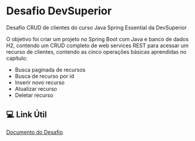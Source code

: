 # Desafio DevSuperior
Desafio CRUD de clientes do curso Java Spring Essential da DevSuperior

O objetivo foi criar um projeto no Spring Boot com Java e banco de dados H2, contendo um CRUD completo de web services REST para
acessar um recurso de clientes, contendo as cinco operações básicas aprendidas no capítulo:

- Busca paginada de recursos
- Busca de recurso por id
- Inserir novo recurso
- Atualizar recurso
- Deletar recurso 


## 💻 Link Útil
[Documento do Desafio]([https://drive.google.com/file/d/1isAr6THx4xDYmdJejL13zOZ66Mr0rsiB/view](https://drive.google.com/file/d/1jB1ZBDLldWwekwcBUUa41bIHUNSXjmRi/view)https://drive.google.com/file/d/1jB1ZBDLldWwekwcBUUa41bIHUNSXjmRi/view)
